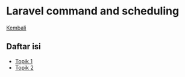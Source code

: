 # Laravel command and scheduling

[Kembali](../readme.md)

## Daftar isi

- [Topik 1](laravel-command.md)
- [Topik 2](laravel-scheduling.md)
